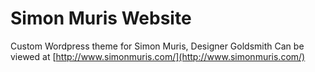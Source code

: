 # Simon Muris Website
Custom Wordpress theme for Simon Muris, Designer Goldsmith
Can be viewed at [http://www.simonmuris.com/](http://www.simonmuris.com/)
